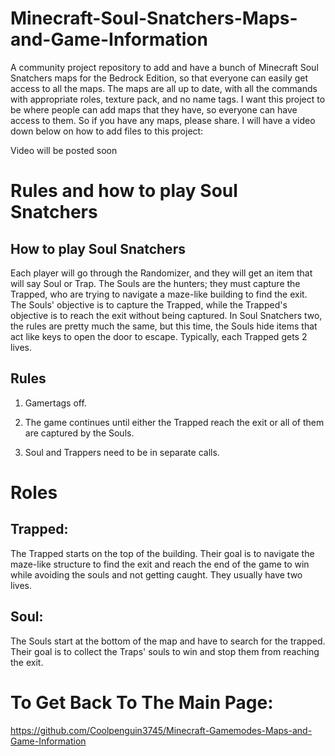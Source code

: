 # Minecraft-Soul-Snatchers-Maps-and-Game-Information

A community project repository to add and have a bunch of Minecraft Soul Snatchers maps for the Bedrock Edition, so that everyone can easily get access to all the maps. The maps are all up to date, with all the commands with appropriate roles, texture pack, and no name tags. I want this project to be where people can add maps that they have, so everyone can have access to them. So if you have any maps, please share. I will have a video down below on how to add files to this project:

Video will be posted soon

# Rules and how to play Soul Snatchers

## How to play Soul Snatchers

Each player will go through the Randomizer, and they will get an item that will say Soul or Trap. The Souls are the hunters; they must capture the Trapped, who are trying to navigate a maze-like building to find the exit. The Souls' objective is to capture the Trapped, while the Trapped's objective is to reach the exit without being captured. In Soul Snatchers two, the rules are pretty much the same, but this time, the Souls hide items that act like keys to open the door to escape. Typically, each Trapped gets 2 lives.

## Rules

1. Gamertags off.

2. The game continues until either the Trapped reach the exit or all of them are captured by the Souls.

3. Soul and Trappers need to be in separate calls. 

# Roles

## Trapped:

The Trapped starts on the top of the building. Their goal is to navigate the maze-like structure to find the exit and reach the end of the game to win while avoiding the souls and not getting caught. They usually have two lives.

## Soul:

The Souls start at the bottom of the map and have to search for the trapped. Their goal is to collect the Traps' souls to win and stop them from reaching the exit.

# To Get Back To The Main Page:
https://github.com/Coolpenguin3745/Minecraft-Gamemodes-Maps-and-Game-Information 

